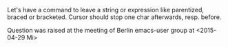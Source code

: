 Let's have a command to leave a string or expression like parentized,
braced or bracketed. Cursor should stop one char afterwards,
resp. before.

Question was raised at the meeting of Berlin emacs-user group at <2015-04-29 Mi>